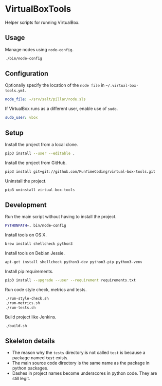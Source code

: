 # VirtualBoxTools

Helper scripts for running VirtualBox.


## Usage

Manage nodes using `node-config`.

```sh
./bin/node-config
```


## Configuration

Optionally specify the location of the `node file` in `~/.virtual-box-tools.yml`.

```yml
node_file: ~/srv/salt/pillar/node.sls
```

If VirtualBox runs as a different user, enable use of `sudo`.

```yml
sudo_user: vbox
```


## Setup

Install the project from a local clone.

```sh
pip3 install --user --editable .
```

Install the project from GitHub.

```sh
pip3 install git+git://github.com/FunTimeCoding/virtual-box-tools.git
```

Uninstall the project.

```sh
pip3 uninstall virtual-box-tools
```


## Development

Run the main script without having to install the project.

```sh
PYTHONPATH=. bin/node-config
```

Install tools on OS X.

```sh
brew install shellcheck python3
```

Install tools on Debian Jessie.

```sh
apt-get install shellcheck python3-dev python3-pip python3-venv
```

Install pip requirements.

```sh
pip3 install --upgrade --user --requirement requirements.txt
```

Run code style check, metrics and tests.

```sh
./run-style-check.sh
./run-metrics.sh
./run-tests.sh
```

Build project like Jenkins.

```sh
./build.sh
```


## Skeleton details

* The reason why the `tests` directory is not called `test` is because a package named `test` exists.
* The main source code directory is the same name as the package in python packages.
* Dashes in project names become underscores in python code. They are still legit.
